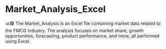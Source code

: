 # Market_Analysis_Excel

📊🟩 The Market_Analysis is an Excel file containing market data related to the FMCG industry. The analysis focuses on market share, growth opportunities, forecasting, product performance, and more, all performed using Excel.
